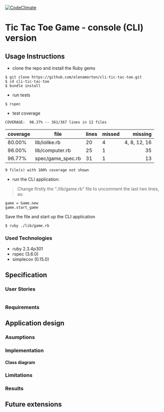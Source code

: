 [![CodeClimate](https://codeclimate.com/github/elenamorton/cli-tic-tac-toe/badges/gpa.svg)](https://codeclimate.com/github/elenamorton/cli-tic-tac-toe)


# Tic Tac Toe Game - console (CLI) version

## Usage Instructions
* clone the repo and install the Ruby gems
```shell
$ git clone https://github.com/elenamorton/cli-tic-tac-toe.git
$ cd cli-tic-tac-toe
$ bundle install
```
* run tests
```shell
$ rspec
```
* test coverage

`COVERAGE:  98.37% -- 361/367 lines in 12 files`

coverage | file | lines | missed | missing
---------- | ------------------- | ------- | -------- | --------------:
80.00% | lib/iolike.rb | 20 | 4 | 4, 8, 12, 16
96.00% | lib/computer.rb | 25 | 1 | 35
96.77% | spec/game_spec.rb | 31 | 1 | 13

`9 file(s) with 100% coverage not shown`

* run the CLI application:
> Change firstly the "./lib/game.rb" file to uncomment the last two lines, as:
```shell
game = Game.new
game.start_game
```
Save the file and start up the CLI application
```shell
$ ruby ./lib/game.rb
```

### Used Technologies
* ruby 2.3.4p301
* rspec (3.6.0)
* simplecov (0.15.0)

## Specification
### User Stories

```shell

```



### Requirements


## Application design

### Asumptions

### Implementation
#### Class diagram

### Limitations

### Results

## Future extensions

